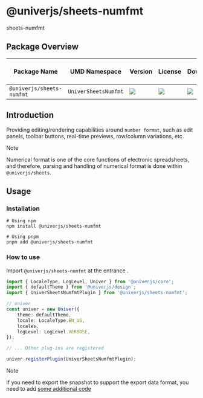 # @univerjs/sheets-numfmt
sheets-numfmt

## Package Overview

| Package Name | UMD Namespace | Version | License | Downloads | Contains CSS | Contains i18n locales |
| --- | --- | --- | --- | --- | :---: | :---: |
| `@univerjs/sheets-numfmt` | `UniverSheetsNumfmt` | [![][npm-version-shield]][npm-version-link] | ![][npm-license-shield] | ![][npm-downloads-shield] | ⭕️ | ⭕️ |

## Introduction

Providing editing/rendering capabilities around `number format`, such as edit panels, toolbar buttons, real-time previews, row/column variations, etc.

> [!NOTE]
> Numerical format is one of the core functions of electronic spreadsheets, and therefore, parsing and handling of numerical format is done within `@univerjs/sheets`.

## Usage

### Installation

```shell
# Using npm
npm install @univerjs/sheets-numfmt

# Using pnpm
pnpm add @univerjs/sheets-numfmt
```

### How to use

Import `@univerjs/sheets-numfmt` at the entrance .

```typescript
import { LocaleType, LogLevel, Univer } from '@univerjs/core';
import { defaultTheme } from '@univerjs/design';
import { UniverSheetsNumfmtPlugin } from '@univerjs/sheets-numfmt';

// univer
const univer = new Univer({
    theme: defaultTheme,
    locale: LocaleType.EN_US,
    locales,
    logLevel: LogLevel.VERBOSE,
});

// ... Other plug-ins are registered

univer.registerPlugin(UniverSheetsNumfmtPlugin);
```

> [!NOTE]
> If you need to export the snapshot to support the export data format, you need to add [some additional code](/)

<!-- Links -->
[npm-version-shield]: https://img.shields.io/npm/v/@univerjs/sheets-numfmt?style=flat-square
[npm-version-link]: https://npmjs.com/package/@univerjs/sheets-numfmt
[npm-license-shield]: https://img.shields.io/npm/l/@univerjs/sheets-numfmt?style=flat-square
[npm-downloads-shield]: https://img.shields.io/npm/dm/@univerjs/sheets-numfmt?style=flat-square
